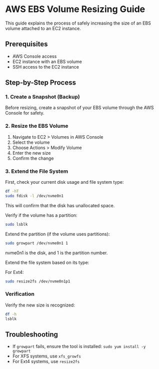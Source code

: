 # AWS EBS Volume Resizing Guide

This guide explains the process of safely increasing the size of an EBS volume attached to an EC2 instance.

## Prerequisites
- AWS Console access
- EC2 instance with an EBS volume
- SSH access to the EC2 instance

## Step-by-Step Process

### 1. Create a Snapshot (Backup)
Before resizing, create a snapshot of your EBS volume through the AWS Console for safety.

### 2. Resize the EBS Volume
1. Navigate to EC2 > Volumes in AWS Console
2. Select the volume
3. Choose Actions > Modify Volume
4. Enter the new size
5. Confirm the change

### 3. Extend the File System

First, check your current disk usage and file system type:
```bash
df -hT
sudo fdisk -l /dev/nvme0n1
```
This will confirm that the disk has unallocated space.

Verify if the volume has a partition:
```bash
sudo lsblk
```

Extend the partition (if the volume uses partitions):
```bash
sudo growpart /dev/nvme0n1 1

```
nvme0n1 is the disk, and 1 is the partition number.

Extend the file system based on its type:

For Ext4:
```bash
sudo resize2fs /dev/nvme0n1p1
```

### Verification
Verify the new size is recognized:
```bash
df -h
lsblk

```

## Troubleshooting
- If `growpart` fails, ensure the tool is installed: `sudo yum install -y growpart`
- For XFS systems, use `xfs_growfs`
- For Ext4 systems, use `resize2fs`
